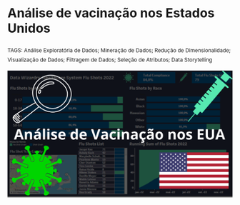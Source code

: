 # Análise de vacinação nos Estados Unidos
<sub>TAGS: Análise Exploratória de Dados; Mineração de Dados; Redução de Dimensionalidade; Visualização de Dados; Filtragem de Dados; Seleção de Atributos; Data Storytelling

<p align="center">
  <img src="Capa_flu_Dash.png" >
</p>
